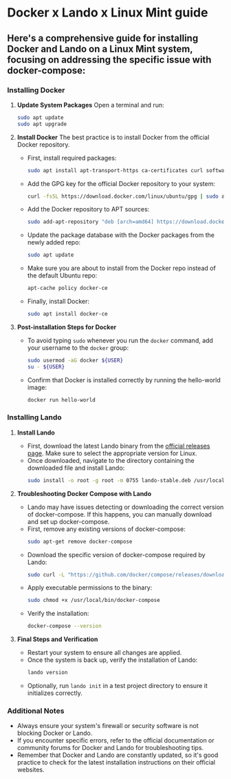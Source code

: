 # Docker x Lando x Linux Mint guide
## Here's a comprehensive guide for installing Docker and Lando on a Linux Mint system, focusing on addressing the specific issue with docker-compose:

### Installing Docker

1. **Update System Packages**
   Open a terminal and run:
   ```bash
   sudo apt update
   sudo apt upgrade
   ```

2. **Install Docker**
   The best practice is to install Docker from the official Docker repository.
   - First, install required packages:
     ```bash
     sudo apt install apt-transport-https ca-certificates curl software-properties-common
     ```
   - Add the GPG key for the official Docker repository to your system:
     ```bash
     curl -fsSL https://download.docker.com/linux/ubuntu/gpg | sudo apt-key add -
     ```
   - Add the Docker repository to APT sources:
     ```bash
     sudo add-apt-repository "deb [arch=amd64] https://download.docker.com/linux/ubuntu $(lsb_release -cs) stable"
     ```
   - Update the package database with the Docker packages from the newly added repo:
     ```bash
     sudo apt update
     ```
   - Make sure you are about to install from the Docker repo instead of the default Ubuntu repo:
     ```bash
     apt-cache policy docker-ce
     ```
   - Finally, install Docker:
     ```bash
     sudo apt install docker-ce
     ```

3. **Post-installation Steps for Docker**
   - To avoid typing `sudo` whenever you run the `docker` command, add your username to the `docker` group:
     ```bash
     sudo usermod -aG docker ${USER}
     su - ${USER}
     ```
   - Confirm that Docker is installed correctly by running the hello-world image:
     ```bash
     docker run hello-world
     ```

### Installing Lando

1. **Install Lando**
   - First, download the latest Lando binary from the [official releases page](https://github.com/lando/lando/releases). Make sure to select the appropriate version for Linux.
   - Once downloaded, navigate to the directory containing the downloaded file and install Lando:
     ```bash
     sudo install -o root -g root -m 0755 lando-stable.deb /usr/local/bin/lando
     ```

2. **Troubleshooting Docker Compose with Lando**
   - Lando may have issues detecting or downloading the correct version of docker-compose. If this happens, you can manually download and set up docker-compose.
   - First, remove any existing versions of docker-compose:
     ```bash
     sudo apt-get remove docker-compose
     ```
   - Download the specific version of docker-compose required by Lando:
     ```bash
     sudo curl -L "https://github.com/docker/compose/releases/download/v2.21.0/docker-compose-$(uname -s)-$(uname -m)" -o /usr/local/bin/docker-compose
     ```
   - Apply executable permissions to the binary:
     ```bash
     sudo chmod +x /usr/local/bin/docker-compose
     ```
   - Verify the installation:
     ```bash
     docker-compose --version
     ```

3. **Final Steps and Verification**
   - Restart your system to ensure all changes are applied.
   - Once the system is back up, verify the installation of Lando:
     ```bash
     lando version
     ```
   - Optionally, run `lando init` in a test project directory to ensure it initializes correctly.

### Additional Notes
- Always ensure your system's firewall or security software is not blocking Docker or Lando.
- If you encounter specific errors, refer to the official documentation or community forums for Docker and Lando for troubleshooting tips.
- Remember that Docker and Lando are constantly updated, so it's good practice to check for the latest installation instructions on their official websites.
